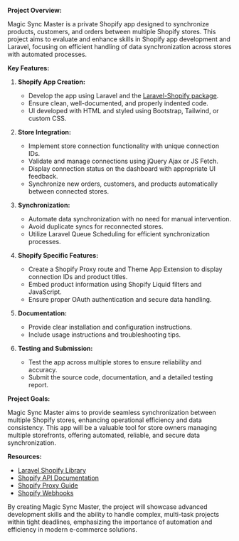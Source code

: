 **Project Overview:**

Magic Sync Master is a private Shopify app designed to synchronize products, customers, and orders between multiple Shopify stores. This project aims to evaluate and enhance skills in Shopify app development and Laravel, focusing on efficient handling of data synchronization across stores with automated processes.

**Key Features:**

1. **Shopify App Creation:**
   - Develop the app using Laravel and the [Laravel-Shopify package](https://github.com/Kyon147/laravel-shopify).
   - Ensure clean, well-documented, and properly indented code.
   - UI developed with HTML and styled using Bootstrap, Tailwind, or custom CSS.

2. **Store Integration:**
   - Implement store connection functionality with unique connection IDs.
   - Validate and manage connections using jQuery Ajax or JS Fetch.
   - Display connection status on the dashboard with appropriate UI feedback.
   - Synchronize new orders, customers, and products automatically between connected stores.

3. **Synchronization:**
   - Automate data synchronization with no need for manual intervention.
   - Avoid duplicate syncs for reconnected stores.
   - Utilize Laravel Queue Scheduling for efficient synchronization processes.

4. **Shopify Specific Features:**
   - Create a Shopify Proxy route and Theme App Extension to display connection IDs and product titles.
   - Embed product information using Shopify Liquid filters and JavaScript.
   - Ensure proper OAuth authentication and secure data handling.

5. **Documentation:**
   - Provide clear installation and configuration instructions.
   - Include usage instructions and troubleshooting tips.

6. **Testing and Submission:**
   - Test the app across multiple stores to ensure reliability and accuracy.
   - Submit the source code, documentation, and a detailed testing report.

**Project Goals:**

Magic Sync Master aims to provide seamless synchronization between multiple Shopify stores, enhancing operational efficiency and data consistency. This app will be a valuable tool for store owners managing multiple storefronts, offering automated, reliable, and secure data synchronization.

**Resources:**
- [Laravel Shopify Library](https://github.com/Kyon147/laravel-shopify)
- [Shopify API Documentation](https://shopify.dev/docs/api)
- [Shopify Proxy Guide](https://shopify.dev/docs/apps/build/online-store/display-dynamic-data)
- [Shopify Webhooks](https://shopify.dev/docs/apps/build/webhooks)

By creating Magic Sync Master, the project will showcase advanced development skills and the ability to handle complex, multi-task projects within tight deadlines, emphasizing the importance of automation and efficiency in modern e-commerce solutions.